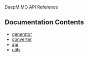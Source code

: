 DeepMIMO API Reference

## Documentation Contents
* [generator](generator.md)
* [converter](converter.md)
* [api](api.md)
* [utils](utils.md)
